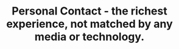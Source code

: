 ---
skip: true
title: Personal Contact - the richest experience, not matched by any media or technology.
authorName: Small Acts Manifesto
authorURL: http://smallactsmanifesto.org/
---